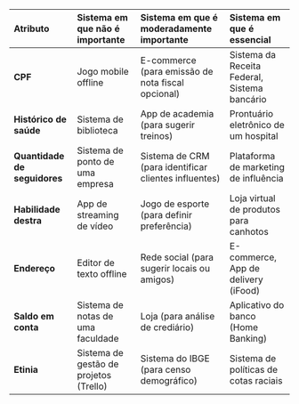 | Atributo | Sistema em que não é importante | Sistema em que é moderadamente importante | Sistema em que é essencial |
| :--- | :--- | :--- | :--- |
| **CPF** | Jogo mobile offline | E-commerce (para emissão de nota fiscal opcional) | Sistema da Receita Federal, Sistema bancário |
| **Histórico de saúde** | Sistema de biblioteca | App de academia (para sugerir treinos) | Prontuário eletrônico de um hospital |
| **Quantidade de seguidores** | Sistema de ponto de uma empresa | Sistema de CRM (para identificar clientes influentes) | Plataforma de marketing de influência |
| **Habilidade destra** | App de streaming de vídeo | Jogo de esporte (para definir preferência) | Loja virtual de produtos para canhotos |
| **Endereço** | Editor de texto offline | Rede social (para sugerir locais ou amigos) | E-commerce, App de delivery (iFood) |
| **Saldo em conta** | Sistema de notas de uma faculdade | Loja (para análise de crediário) | Aplicativo do banco (Home Banking) |
| **Etinia** | Sistema de gestão de projetos (Trello) | Sistema do IBGE (para censo demográfico) | Sistema de políticas de cotas raciais |